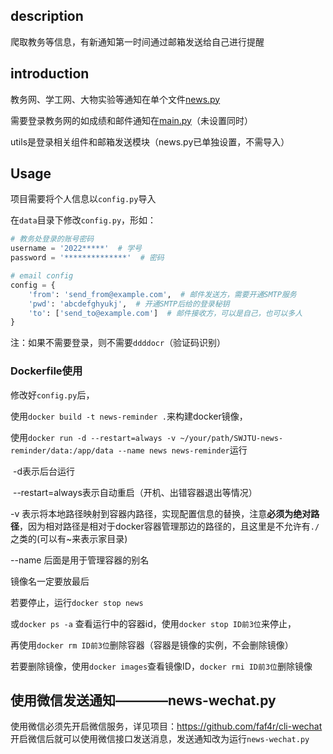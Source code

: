 ## description

爬取教务等信息，有新通知第一时间通过邮箱发送给自己进行提醒

## introduction

教务网、学工网、大物实验等通知在单个文件[news.py](./news.py)

需要登录教务网的如成绩和邮件通知在[main.py](./main.py)（未设置同时）

utils是登录相关组件和邮箱发送模块（news.py已单独设置，不需导入）

## Usage

项目需要将个人信息以`config.py`导入

在`data`目录下修改`config.py`，形如：

```python
# 教务处登录的账号密码
username = '2022*****'  # 学号
password = '**************'  # 密码

# email config
config = {
    'from': 'send_from@example.com',  # 邮件发送方，需要开通SMTP服务
    'pwd': 'abcdefghyukj',  # 开通SMTP后给的登录秘钥
    'to': ['send_to@example.com']  # 邮件接收方，可以是自己，也可以多人
}
```
注：如果不需要登录，则不需要`ddddocr`（验证码识别）

### Dockerfile使用

修改好`config.py`后，

使用`docker build -t news-reminder .`来构建docker镜像，

使用`docker run -d --restart=always -v ~/your/path/SWJTU-news-reminder/data:/app/data --name news news-reminder`运行

​	-d表示后台运行

​	--restart=always表示自动重启（开机、出错容器退出等情况）

   -v 表示将本地路径映射到容器内路径，实现配置信息的替换，注意**必须为绝对路径**，因为相对路径是相对于docker容器管理那边的路径的，且这里是不允许有`./`之类的(可以有~来表示家目录)

   --name 后面是用于管理容器的别名

   镜像名一定要放最后

若要停止，运行`docker stop news`

或`docker ps -a` 查看运行中的容器id，使用`docker stop ID前3位`来停止，

再使用`docker rm ID前3位`删除容器（容器是镜像的实例，不会删除镜像）

若要删除镜像，使用`docker images`查看镜像ID，`docker rmi ID前3位`删除镜像

## 使用微信发送通知————news-wechat.py
使用微信必须先开启微信服务，详见项目：https://github.com/faf4r/cli-wechat
开启微信后就可以使用微信接口发送消息，发送通知改为运行`news-wechat.py`

